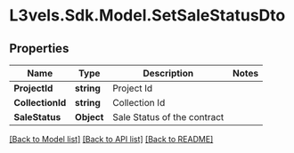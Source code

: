 # L3vels.Sdk.Model.SetSaleStatusDto

## Properties

Name | Type | Description | Notes
------------ | ------------- | ------------- | -------------
**ProjectId** | **string** | Project Id | 
**CollectionId** | **string** | Collection Id | 
**SaleStatus** | **Object** | Sale Status of the contract | 

[[Back to Model list]](../README.md#documentation-for-models) [[Back to API list]](../README.md#documentation-for-api-endpoints) [[Back to README]](../README.md)

